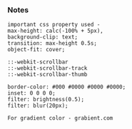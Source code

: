### Notes

    important css property used -
    max-height: calc(-100% + 5px),
    background-clip: text;
    transition: max-height 0.5s;
    object-fit: cover;

    ::-webkit-scrollbar
    ::-webkit-scrollbar-track
    ::-webkit-scrollbar-thumb

    border-color: #000 #0000 #0000 #0000;
    inset: 0 0 0 0;
    filter: brightness(0.5);
    filter: blur(20px);

    For gradient color - grabient.com
